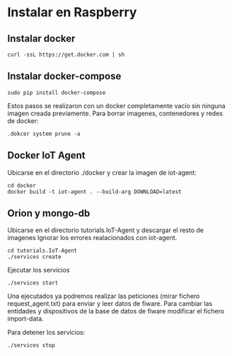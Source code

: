 # Instalar en Raspberry

## Instalar docker 

```
curl -ssL https://get.docker.com | sh
```

## Instalar docker-compose
```
sudo pip install docker-compose
```
Estos pasos se realizaron con un docker completamente vacío sin ninguna imagen creada previamente. Para borrar imagenes, contenedores y redes de docker:
```
.dokcer system prune -a
```

## Docker IoT Agent

Ubicarse en el directorio ./docker y crear la imagen de iot-agent:

```
cd docker
docker build -t iot-agent . --build-arg DOWNLOAD=latest
```
## Orion y mongo-db

Ubicarse en el directorio tutorials.IoT-Agent y descargar el resto de imagenes
Ignorar los errores realacionados con iot-agent.

```
cd tutorials.IoT-Agent
./services create
```

Ejecutar los servicios

```
./services start
```

Una ejecutados ya podremos realizar las peticiones (mirar fichero request_agent.txt) para enviar y leer datos de fiware.
Para cambiar las entidades y dispositivos de la base de datos de fiware modificar el fichero import-data.

Para detener los servicios:

```
./services stop
```
